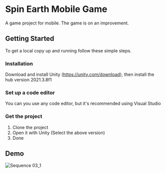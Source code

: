 # Spin Earth Mobile Game
A game project for mobile. The game is on an improvement.
## Getting Started
To get a local copy up and running follow these simple steps.  
### Installation
Download and install Unity (https://unity.com/download),  then install the hub version 2021.3.8f1
### Set up a code editor
You can you use any code editor, but it's recommended using Visual Studio
### Get the project
1. Clone the project
2. Open it with Unity (Select the above version)
3. Done
## Demo
![Sequence 03_1](https://github.com/MinhTamjs/SpinEarthMobileGame/assets/107335521/8e0fcad2-4fe2-47fa-a492-2085c1d50311)

